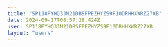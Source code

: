 ```yaml
---
title: "SP118PYHQ3JM21DBSFPEZHYZS9F10DRHHXWRZ27XB"
date: 2024-09-17T08:57:28.424Z
user: SP118PYHQ3JM21DBSFPEZHYZS9F10DRHHXWRZ27XB
layout: "users"
---
```

    